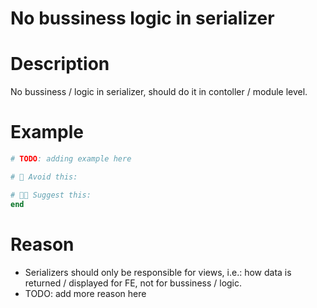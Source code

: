 # No bussiness logic in serializer
# Description
No bussiness / logic in serializer, should do it in contoller / module level.

# Example
```ruby
# TODO: adding example here

# 🤔 Avoid this: 

# 👍🏻 Suggest this: 
end
```

# Reason
- Serializers should only be responsible for views, i.e.: how data is returned / displayed for FE, not for bussiness / logic.
- TODO: add more reason here
